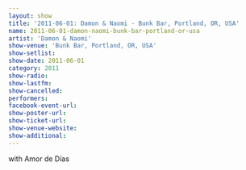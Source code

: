 ```yaml
---
layout: show
title: '2011-06-01: Damon & Naomi - Bunk Bar, Portland, OR, USA'
name: 2011-06-01-damon-naomi-bunk-bar-portland-or-usa
artist: 'Damon & Naomi'
show-venue: 'Bunk Bar, Portland, OR, USA'
show-setlist: 
show-date: 2011-06-01
category: 2011
show-radio: 
show-lastfm: 
show-cancelled: 
performers: 
facebook-event-url: 
show-poster-url: 
show-ticket-url: 
show-venue-website: 
show-additional: 
---
```


with Amor de Días